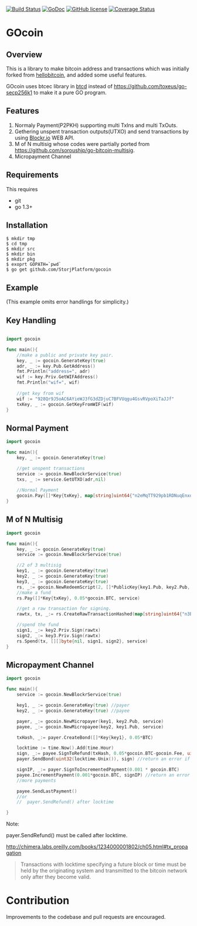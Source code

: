 [![Build Status](https://travis-ci.org/StorjPlatform/gocoin.svg?branch=master)](https://travis-ci.org/StorjPlatform/gocoin)
[![GoDoc](https://godoc.org/github.com/StorjPlatform/gocoin?status.svg)](https://godoc.org/github.com/StorjPlatform/gocoin)
[![GitHub license](https://img.shields.io/badge/license-MIT-blue.svg)](https://raw.githubusercontent.com/StorjPlatform/gocoin/master/LICENSE)
[![Coverage Status](https://coveralls.io/repos/StorjPlatform/gocoin/badge.svg?branch=master)](https://coveralls.io/r/StorjPlatform/gocoin?branch=master)


# GOcoin 

## Overview

This is a library to make bitcoin address and transactions which was initially forked from [hellobitcoin](https://github.com/prettymuchbryce/hellobitcoin),
and added some useful features.

GOcoin uses btcec library in [btcd](https://github.com/btcsuite/btcd) instead of https://github.com/toxeus/go-secp256k1
to make it a pure GO program.


## Features 

1. Normaly Payment(P2PKH) supporting multi TxIns and multi TxOuts.
2. Gethering unspent transaction outputs(UTXO) and send transactions by using [Blockr.io](http://blockr.io) WEB API.
3. M of N multisig whose codes were partially ported from https://github.com/soroushjp/go-bitcoin-multisig.
4. Micropayment Channel


## Requirements

This requires

* git
* go 1.3+


## Installation

    $ mkdir tmp
    $ cd tmp
    $ mkdir src
    $ mkdir bin
    $ mkdir pkg
    $ exoprt GOPATH=`pwd`
    $ go get github.com/StorjPlatform/gocoin


## Example
(This example omits error handlings for simplicity.)

## Key Handling

```go

import gocoin

func main(){
	//make a public and private key pair.
	key, _ := gocoin.GenerateKey(true)
	adr, _ := key.Pub.GetAddress()
	fmt.Println("address=", adr)
	wif := key.Priv.GetWIFAddress()
	fmt.Println("wif=", wif)
	
	//get key from wif
	wif := "928Qr9J5oAC6AYieWJ3fG3dZDjuC7BFVUqgu4GsvRVpoXiTaJJf"
	txKey, _ := gocoin.GetKeyFromWIF(wif)
}
```

## Normal Payment

```go
import gocoin

func main(){
	key, _ := gocoin.GenerateKey(true)

	//get unspent transactions
	service := gocoin.NewBlockrService(true)
	txs, _ := service.GetUTXO(adr,nil)
	
	//Normal Payment
	gocoin.Pay([]*Key{txKey}, map[string]uint64{"n2eMqTT929pb1RDNuqEnxdaLau1rxy3efi": 0.01 * gocoin.BTC}, service)
}
```

## M of N Multisig

```go
import gocoin

func main(){
	key, _ := gocoin.GenerateKey(true)
	service := gocoin.NewBlockrService(true)

	//2 of 3 multisig
	key1, _ := gocoin.GenerateKey(true)
	key2, _ := gocoin.GenerateKey(true)
	key3, _ := gocoin.GenerateKey(true)
	rs, _:= gocoin.NewRedeemScript(2, []*PublicKey{key1.Pub, key2.Pub, key3.Pub})
	//make a fund
	rs.Pay([]*Key{txKey}, 0.05*gocoin.BTC, service)

    //get a raw transaction for signing.
	rawtx, tx, _:= rs.CreateRawTransactionHashed(map[string]uint64{"n3Bp1hbgtmwDtjQTpa6BnPPCA8fTymsiZy": 0.05*gocoin.BTC}, service)

	//spend the fund
	sign1, _:= key2.Priv.Sign(rawtx)
	sign2, _:= key3.Priv.Sign(rawtx)
	rs.Spend(tx, [][]byte{nil, sign1, sign2}, service)
}
```


## Micropayment Channel

```go
import gocoin

func main(){
	service := gocoin.NewBlockrService(true)

	key1, _ := gocoin.GenerateKey(true) //payer
	key2, _ := gocoin.GenerateKey(true) //payee

	payer, _:= gocoin.NewMicropayer(key1, key2.Pub, service)
	payee, _:= gocoin.NewMicropayee(key2, key1.Pub, service)

	txHash, _:= payer.CreateBond([]*Key{key1}, 0.05*BTC)

	locktime := time.Now().Add(time.Hour)
	sign, _:= payee.SignToRefund(txHash, 0.05*gocoin.BTC-gocoin.Fee, uint32(locktime.Unix()))
	payer.SendBond(uint32(locktime.Unix()), sign) //return an error if payee's sig is invalid

	signIP, _:= payer.SignToIncrementedPayment(0.001 * gocoin.BTC)
	payee.IncrementPayment(0.001*gocoin.BTC, signIP) //return an error if payer's sig is invalid
	//more payments

	payee.SendLastPayment()
	//or
	//	payer.SendRefund() after locktime

}
```

Note:

payer.SendRefund() must be called after locktime.

http://chimera.labs.oreilly.com/books/1234000001802/ch05.html#tx_propagation

>Transactions with locktime specifying a future block or time must be held by the originating system
>and transmitted to the bitcoin network only after they become valid.


# Contribution
Improvements to the codebase and pull requests are encouraged.


